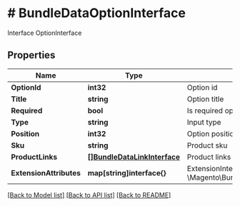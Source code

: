 # # BundleDataOptionInterface
Interface OptionInterface

## Properties 


Name | Type | Description | Notes
------------ | ------------- | ------------- | -------------
**OptionId**| **int32** | Option id  | [optional]
**Title**| **string** | Option title  | [optional]
**Required**| **bool** | Is required option  | [optional]
**Type**| **string** | Input type  | [optional]
**Position**| **int32** | Option position  | [optional]
**Sku**| **string** | Product sku  | [optional]
**ProductLinks**| [**[]BundleDataLinkInterface**](BundleDataLinkInterface.md) | Product links  | [optional]
**ExtensionAttributes**| **map[string]interface{}** | ExtensionInterface class for @see \\Magento\\Bundle\\Api\\Data\\OptionInterface  | [optional]


[[Back to Model list]](../../README.md#models) [[Back to API list]](../../README.md#endpoints) [[Back to README]](../../README.md)

